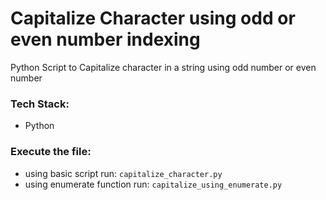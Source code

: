 # Capitalize Character using odd or even number indexing
 Python Script to Capitalize character in a string using odd number or even number

 
### Tech Stack:
+ Python

### Execute the file:
+ using basic script run: `capitalize_character.py`
+ using enumerate function run: `capitalize_using_enumerate.py`